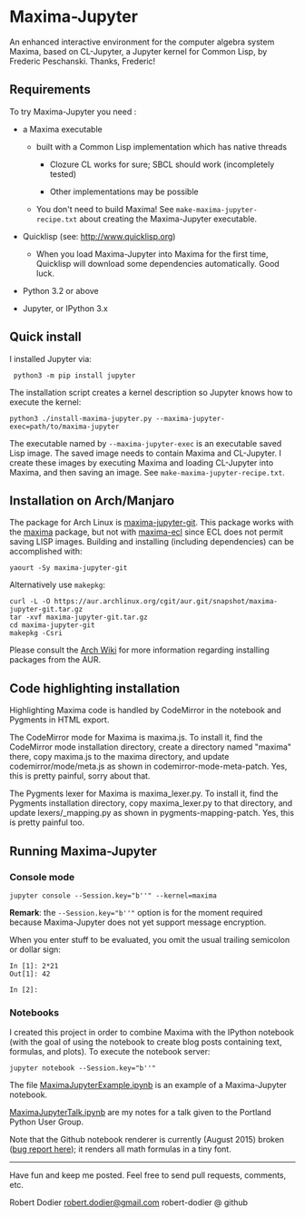 Maxima-Jupyter
==========

An enhanced interactive environment for the computer algebra system Maxima,
based on CL-Jupyter, a Jupyter kernel for Common Lisp, by Frederic Peschanski.
Thanks, Frederic!

## Requirements ##

To try Maxima-Jupyter you need :

 - a Maxima executable

   - built with a Common Lisp implementation which has native threads

     - Clozure CL works for sure; SBCL should work (incompletely tested)

     - Other implementations may be possible

   - You don't need to build Maxima! See `make-maxima-jupyter-recipe.txt`
     about creating the Maxima-Jupyter executable.

 - Quicklisp (see: http://www.quicklisp.org)

   - When you load Maxima-Jupyter into Maxima for the first time,
     Quicklisp will download some dependencies automatically.
     Good luck.

 - Python 3.2 or above

 - Jupyter, or IPython 3.x


## Quick install ##

I installed Jupyter via:

     python3 -m pip install jupyter

The installation script creates a kernel description so Jupyter knows how to execute the kernel:

    python3 ./install-maxima-jupyter.py --maxima-jupyter-exec=path/to/maxima-jupyter

The executable named by `--maxima-jupyter-exec` is an executable
saved Lisp image. The saved image needs to contain Maxima and CL-Jupyter.
I create these images by executing Maxima and loading CL-Jupyter into
Maxima, and then saving an image. See `make-maxima-jupyter-recipe.txt`.

## Installation on Arch/Manjaro

The package for Arch Linux is
[maxima-jupyter-git](https://aur.archlinux.org/packages/maxima-jupyter-git/).
This package works with the
[maxima](https://www.archlinux.org/packages/extra/x86_64/maxima/) package, but
not with
[maxima-ecl](https://www.archlinux.org/packages/community/x86_64/maxima-ecl/)
since ECL does not permit saving LISP images. Building and installing (including
dependencies) can be accomplished with:

    yaourt -Sy maxima-jupyter-git

Alternatively use ``makepkg``:

    curl -L -O https://aur.archlinux.org/cgit/aur.git/snapshot/maxima-jupyter-git.tar.gz
    tar -xvf maxima-jupyter-git.tar.gz
    cd maxima-jupyter-git
    makepkg -Csri

Please consult the
[Arch Wiki](https://wiki.archlinux.org/index.php/Arch_User_Repository#Installing_packages)
for more information regarding installing packages from the AUR.

## Code highlighting installation ##

Highlighting Maxima code is handled by CodeMirror in the notebook
and Pygments in HTML export.

The CodeMirror mode for Maxima is maxima.js. To install it,
find the CodeMirror mode installation directory, create a directory named "maxima" there,
copy maxima.js to the maxima directory, and update codemirror/mode/meta.js
as shown in codemirror-mode-meta-patch.
Yes, this is pretty painful, sorry about that.

The Pygments lexer for Maxima is maxima_lexer.py.
To install it, find the Pygments installation directory,
copy maxima_lexer.py to that directory,
and update lexers/_mapping.py as shown in pygments-mapping-patch.
Yes, this is pretty painful too.

## Running Maxima-Jupyter

### Console mode

    jupyter console --Session.key="b''" --kernel=maxima

**Remark**: the `--Session.key="b''"` option is for the moment required because Maxima-Jupyter
does not yet support message encryption.

When you enter stuff to be evaluated, you omit the usual trailing
semicolon or dollar sign:

```
In [1]: 2*21
Out[1]: 42

In [2]:
```

### Notebooks

I created this project in order to combine Maxima with the IPython notebook
(with the goal of using the notebook to create blog posts containing text,
formulas, and plots). To execute the notebook server:

    jupyter notebook --Session.key="b''"

The file [MaximaJupyterExample.ipynb](http://nbviewer.ipython.org/github/robert-dodier/maxima-jupyter/blob/master/MaximaJupyterExample.ipynb) is an example of a Maxima-Jupyter notebook.

[MaximaJupyterTalk.ipynb](http://nbviewer.ipython.org/github/robert-dodier/maxima-jupyter/blob/master/MaximaJupyterTalk.ipynb) are my notes for a talk given to the Portland Python User Group.

Note that the Github notebook renderer is currently (August 2015) broken ([bug report here](https://github.com/jupyter/nbviewer/issues/452)); it renders all math formulas in a tiny font.

----

Have fun and keep me posted. Feel free to send pull requests, comments, etc.

Robert Dodier
robert.dodier@gmail.com
robert-dodier @ github
